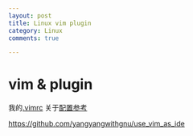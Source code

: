 ```yaml
---
layout: post
title: Linux vim plugin
category: Linux
comments: true

---
```

# vim & plugin

我的[.vimrc](https://github.com/hursion/Linux/blob/master/.vimrc)
关于[配置参考](https://www.cnblogs.com/zhongcq/p/3642794.html)

https://github.com/yangyangwithgnu/use_vim_as_ide

